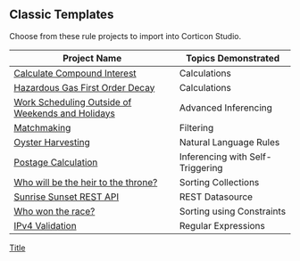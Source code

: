 ## Classic Templates
Choose from these rule projects to import into Corticon Studio. 

| Project Name| Topics Demonstrated|
| ---------------------------------------------------------------------------------------------------------------------------------------- | -------------------------------- |
| [Calculate Compound Interest](<Calculate Compound Interest/README.md>)| Calculations|
| [Hazardous Gas First Order Decay](<Hazardous Gas First Order Decay/README.md>)| Calculations|
| [Work Scheduling Outside of Weekends and Holidays](<Holidays - Use Case for Advanced Inferencing w. Self Triggering/README.md>) | Advanced Inferencing|
| [Matchmaking](Matchmaking/README.md)| Filtering|
| [Oyster Harvesting](<Oyster Harvesting/README.md>)| Natural Language Rules|
| [Postage Calculation](<Postage Calculation/README.md>)| Inferencing with Self-Triggering |
| [Who will be the heir to the throne?](<Solve for the Heir to the Throne/README.md>)| Sorting Collections|
| [Sunrise Sunset REST API](<Sunrise Sunset REST API/README.md>)| REST Datasource|
| [Who won the race?](<Winner of the Race Word Problem/README.md>)| Sorting using Constraints|
| [IPv4 Validation](<IPv4 Validation/README.md>)| Regular Expressions|

[Title](Matchmaking/README.md)